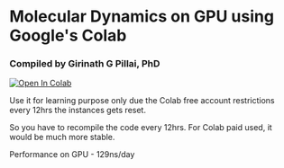 # Molecular Dynamics on GPU using Google's Colab

### Compiled by Girinath G Pillai, PhD

[![Open In Colab](https://colab.research.google.com/assets/colab-badge.svg)](https://colab.research.google.com/drive/1bK45Jfd65un5MW5dqhhYMy79V3tcu3uI?usp=sharing)

Use it for learning purpose only due the Colab free account restrictions every 12hrs the instances gets reset.

So you have to recompile the code every 12hrs. For Colab paid used, it would be much more stable.

Performance on GPU - 129ns/day
